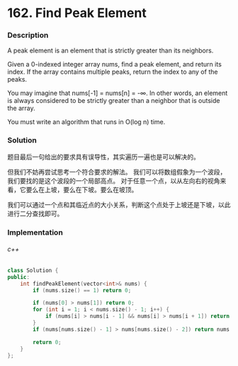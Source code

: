 # 162. Find Peak Element

### Description

A peak element is an element that is strictly greater than its neighbors.

Given a 0-indexed integer array nums, find a peak element, and return its index. If the array contains multiple peaks, return the index to any of the peaks.

You may imagine that nums[-1] = nums[n] = -∞. In other words, an element is always considered to be strictly greater than a neighbor that is outside the array.

You must write an algorithm that runs in O(log n) time.

### Solution

题目最后一句给出的要求具有误导性，其实遍历一遍也是可以解决的。

但我们不妨再尝试思考一个符合要求的解法。
我们可以将数组假象为一个波段，我们要找的是这个波段的一个局部高点。
对于任意一个点，以从左向右的视角来看，它要么在上坡，要么在下坡。要么在坡顶。

我们可以通过一个点和其临近点的大小关系，判断这个点处于上坡还是下坡，以此进行二分查找即可。

### Implementation

###### c++

```c++
class Solution {
public:
    int findPeakElement(vector<int>& nums) {
        if (nums.size() == 1) return 0;

        if (nums[0] > nums[1]) return 0;
        for (int i = 1; i < nums.size() - 1; i++) {
            if (nums[i] > nums[i - 1] && nums[i] > nums[i + 1]) return i;
        }
        if (nums[nums.size() - 1] > nums[nums.size() - 2]) return nums.size() - 1;

        return 0;
    }
};
```
